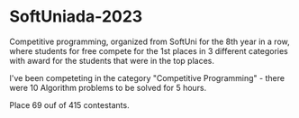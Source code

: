 # SoftUniada-2023

Competitive programming, organized from SoftUni for the 8th year in a row, where students for free compete for the 1st places in 3 different categories with award for the students that were in the top places.

I've been competeting in the category "Competitive Programming" - there were 10 Algorithm problems to be solved for 5 hours.

Place 69 ouf of 415 contestants.
